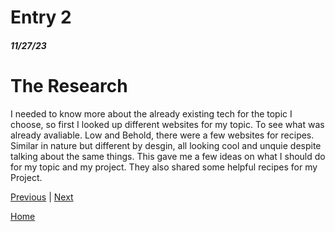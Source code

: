 # Entry 2
##### 11/27/23

# The Research
I needed to know more about the already existing tech for the topic I choose, so first I looked up different websites for my topic. To see what was already avaliable. Low and Behold, there were a few websites for recipes. Similar in nature but different by desgin, all looking cool and unquie despite talking about the same things. This gave me a few ideas on what I should do for my topic and my project. They also shared some helpful recipes for my Project.

[Previous](entry01.md) | [Next](entry03.md)

[Home](../README.md)
